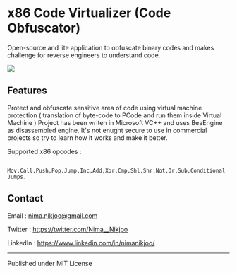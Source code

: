 # x86 Code Virtualizer (Code Obfuscator)

Open-source and lite application to obfuscate binary codes and makes challenge for reverse engineers to understand code.

<a href="http://uupload.ir/" target="_blank"><img src="http://uupload.ir/files/o6bn_2020-09-03_012505.jpg" border="0" /></a>


Features
-------

Protect and obfuscate sensitive area of code using virtual machine protection ( translation of byte-code to PCode and run them inside Virtual Machine )
 Project has been writen in Microsoft VC++ and uses BeaEngine as disassembled engine. It's not enught secure to use in commercial projects so try to learn how it works and make it better.

Supported x86 opcodes :

		Mov,Call,Push,Pop,Jump,Inc,Add,Xor,Cmp,Shl,Shr,Not,Or,Sub,Conditional Jumps.


Contact
-------	

Email : nima.nikjoo@gmail.com

Twitter : https://twitter.com/Nima__Nikjoo

LinkedIn : https://www.linkedin.com/in/nimanikjoo/

___________________

Published under MIT License
